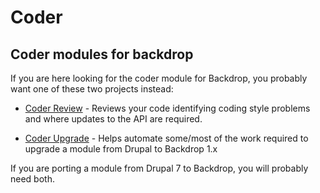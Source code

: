 Coder
=====

Coder modules for backdrop
---------------------------

If you are here looking for the coder module for Backdrop, you probably want
one of these two projects instead:

* [Coder Review](https://github.com/backdrop-contrib/coder_review) - Reviews
  your code identifying coding style problems and where updates to the API are
  required.

* [Coder Upgrade](https://github.com/backdrop-contrib/coder_upgrade) - Helps
  automate some/most of the work required to upgrade a module from Drupal to
  Backdrop 1.x

If you are porting a module from Drupal 7 to Backdrop, you will probably need
both.
